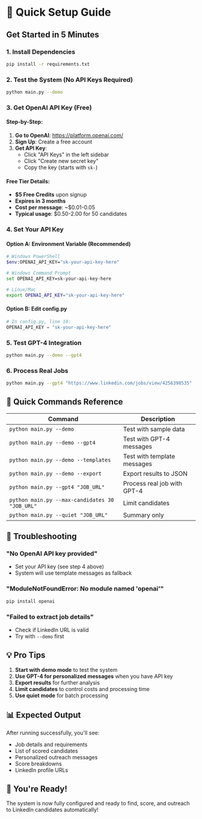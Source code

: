 # 🚀 Quick Setup Guide

## Get Started in 5 Minutes

### 1. Install Dependencies
```bash
pip install -r requirements.txt
```

### 2. Test the System (No API Keys Required)
```bash
python main.py --demo
```

### 3. Get OpenAI API Key (Free)

#### Step-by-Step:
1. **Go to OpenAI**: https://platform.openai.com/
2. **Sign Up**: Create a free account
3. **Get API Key**: 
   - Click "API Keys" in the left sidebar
   - Click "Create new secret key"
   - Copy the key (starts with `sk-`)

#### Free Tier Details:
- **$5 Free Credits** upon signup
- **Expires in 3 months**
- **Cost per message**: ~$0.01-0.05
- **Typical usage**: $0.50-2.00 for 50 candidates

### 4. Set Your API Key

#### Option A: Environment Variable (Recommended)
```bash
# Windows PowerShell
$env:OPENAI_API_KEY="sk-your-api-key-here"

# Windows Command Prompt
set OPENAI_API_KEY=sk-your-api-key-here

# Linux/Mac
export OPENAI_API_KEY="sk-your-api-key-here"
```

#### Option B: Edit config.py
```python
# In config.py, line 10:
OPENAI_API_KEY = "sk-your-api-key-here"
```

### 5. Test GPT-4 Integration
```bash
python main.py --demo --gpt4
```

### 6. Process Real Jobs
```bash
python main.py --gpt4 "https://www.linkedin.com/jobs/view/4256398535"
```

## 🎯 Quick Commands Reference

| Command | Description |
|---------|-------------|
| `python main.py --demo` | Test with sample data |
| `python main.py --demo --gpt4` | Test with GPT-4 messages |
| `python main.py --demo --templates` | Test with template messages |
| `python main.py --demo --export` | Export results to JSON |
| `python main.py --gpt4 "JOB_URL"` | Process real job with GPT-4 |
| `python main.py --max-candidates 30 "JOB_URL"` | Limit candidates |
| `python main.py --quiet "JOB_URL"` | Summary only |

## 🔧 Troubleshooting

### "No OpenAI API key provided"
- Set your API key (see step 4 above)
- System will use template messages as fallback

### "ModuleNotFoundError: No module named 'openai'"
```bash
pip install openai
```

### "Failed to extract job details"
- Check if LinkedIn URL is valid
- Try with `--demo` first

## 💡 Pro Tips

1. **Start with demo mode** to test the system
2. **Use GPT-4 for personalized messages** when you have API key
3. **Export results** for further analysis
4. **Limit candidates** to control costs and processing time
5. **Use quiet mode** for batch processing

## 📊 Expected Output

After running successfully, you'll see:
- Job details and requirements
- List of scored candidates
- Personalized outreach messages
- Score breakdowns
- LinkedIn profile URLs

## 🎉 You're Ready!

The system is now fully configured and ready to find, score, and outreach to LinkedIn candidates automatically! 